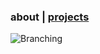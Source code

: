 ### about   |   [projects](https://abradaric.me/projects)


![Branching](https://i.imgur.com/pGACfja.png)
